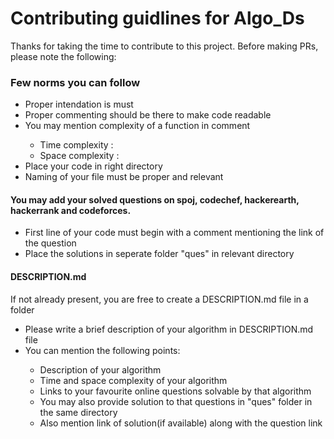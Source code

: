 <h1>Contributing guidlines for Algo_Ds</h1>

<p>Thanks for taking the time to contribute to this project. Before making PRs, please note the following:</p>

<h3>Few norms you can follow</h3>
  <ul>
    <li>Proper intendation is must</li>
    <li>Proper commenting should be there to make code readable</li>
    <li>You may mention complexity of a function in comment</li>
      <ul>
        <li>Time complexity : </li>
        <li>Space complexity : </li>
      </ul>
    <li>Place your code in right directory</li>
    <li>Naming of your file must be proper and relevant</li>
  </ul>

<h4>You may add your solved questions on spoj, codechef, hackerearth, hackerrank and codeforces.</h4>
  <ul>
    <li>First line of your code must begin with a comment mentioning the link of the question</li>
    <li>Place the solutions in seperate folder "ques" in relevant directory</li>
  </ul>

<h4>DESCRIPTION.md</h4>
  <p>If not already present, you are free to create a DESCRIPTION.md file in a folder </p>
  <ul>
    <li>Please write a brief description of your algorithm in DESCRIPTION.md file</li>
    <li>You can mention the following points:</li>
      <ul>
        <li>Description of your algorithm</li>
        <li>Time and space complexity of your algorithm</li>
        <li>Links to your favourite online questions solvable by that algorithm</li>
          <ui>
            <li>You may also provide solution to that questions in "ques" folder in the same directory</li>
            <li>Also mention link of solution(if available) along with the question link</li>
          </ui>
      </ul>
  </ul>
